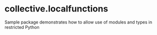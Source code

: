 collective.localfunctions
=========================

Sample package demonstrates how to allow use of modules and types in restricted Python